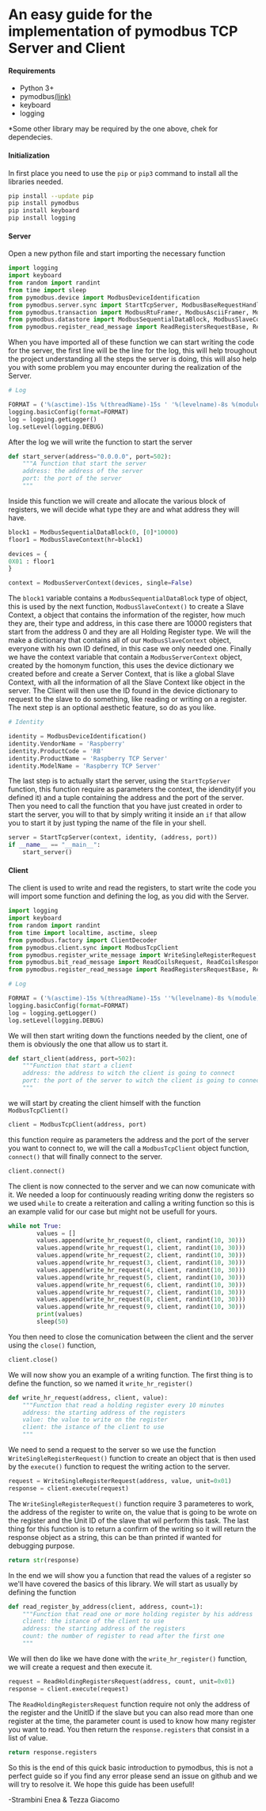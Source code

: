 # An easy guide for the implementation of pymodbus TCP Server and Client

#### Requirements
- Python 3+
- pymodbus[(link)](https://github.com/riptideio/pymodbus "Pymodbus repository on Github")
- keyboard
- logging

*Some other library may be required by the one above, chek for dependecies.

#### Initialization
In first place you need to use the `pip` or `pip3` command to install all the libraries needed.

```bash
pip install --update pip
pip install pymodbus
pip install keyboard
pip install logging
```

#### Server
Open a new python file and start importing the necessary function
```python
import logging
import keyboard
from random import randint
from time import sleep
from pymodbus.device import ModbusDeviceIdentification
from pymodbus.server.sync import StartTcpServer, ModbusBaseRequestHandler
from pymodbus.transaction import ModbusRtuFramer, ModbusAsciiFramer, ModbusBinaryFramer
from pymodbus.datastore import ModbusSequentialDataBlock, ModbusSlaveContext, ModbusServerContextì
from pymodbus.register_read_message import ReadRegistersRequestBase, ReadHoldingRegistersRequest, ReadHoldingRegistersResponse
```
When you have imported all of these function we can start writing the code for the server, the first line will be the line for the log, this will help troughout the project understanding all the steps the server is doing, this will also help you with some problem you may encounter during the realization of the Server.

```python
# Log

FORMAT = ('%(asctime)-15s %(threadName)-15s ' '%(levelname)-8s %(module)-15s:%(lineno)-8s %(message)s')
logging.basicConfig(format=FORMAT)
log = logging.getLogger()
log.setLevel(logging.DEBUG)
```
After the log we will write the function to start the server
```python
def start_server(address="0.0.0.0", port=502):
	"""A function that start the server
	address: the address of the server
	port: the port of the server
	"""
```
Inside this function we will create and allocate the various block of registers, we will decide what type they are and what address they will have.
```python
block1 = ModbusSequentialDataBlock(0, [0]*10000)
floor1 = ModbusSlaveContext(hr=block1)

devices = {
0X01 : floor1		
}

context = ModbusServerContext(devices, single=False)
```
The `block1`  variable contains a `ModbusSequentialDataBlock` type of object, this is used by the next function, `ModbusSlaveContext()` to create a Slave Context, a object that contains the information of the register, how much they are, their type and address, in this case there are 10000 registers that start from the address 0 and they are all Holding Register type. We will the make a dictionary that contains all of our `ModbusSlaveContext` object, everyone with his own ID defined, in this case we only needed one.
Finally we have the context variable that contain a `ModbusServerContext` object, created by the homonym function, this uses the device dictionary we created before and create a Server Context, that is like a global Slave Context, with all the information of all the Slave Context like object in the server.
The Client will then use the ID found in the device dictionary to request to the slave to do something, like reading or writing on a register.
The next step is an optional aesthetic feature, so do as you like.
```python
# Identity

identity = ModbusDeviceIdentification()
identity.VendorName = 'Raspberry'
identity.ProductCode = 'RB'
identity.ProductName = 'Raspberry TCP Server'
identity.ModelName = 'Raspberry TCP Server'
```
The last step is to actually start the server, using the `StartTcpServer` function, this function require as parameters the context, the idendity(if you defined it) and a tuple containing the address and the port of the server.
Then you need to call the function that you have just created in order to start the server, you will to that by simply writing it inside an `if` that allow you to start it by just typing the name of the file in your shell.
```python
server = StartTcpServer(context, identity, (address, port))
if __name__ == "__main__":
    start_server()
```

#### Client
The client is used to write and read the registers, to start write the code you will import some function and defining the log, as you did with the Server. 
```python
import logging
import keyboard
from random import randint
from time import localtime, asctime, sleep
from pymodbus.factory import ClientDecoder
from pymodbus.client.sync import ModbusTcpClient
from pymodbus.register_write_message import WriteSingleRegisterRequest
from pymodbus.bit_read_message import ReadCoilsRequest, ReadCoilsResponse
from pymodbus.register_read_message import ReadRegistersRequestBase, ReadHoldingRegistersRequest, ReadHoldingRegistersResponse
```
```python
# Log

FORMAT = ('%(asctime)-15s %(threadName)-15s ''%(levelname)-8s %(module)-15s:%(lineno)-8s %(message)s')
logging.basicConfig(format=FORMAT)
log = logging.getLogger()
log.setLevel(logging.DEBUG)
```
We will then start writing down the functions needed by the client, one of them is obviously the one that allow us to start it.
```python
def start_client(address, port=502):
	"""Function that start a client
	address: the address to witch the client is going to connect
	port: the port of the server to witch the client is going to connect
	"""
```
we will start by creating the client himself with the function `ModbusTcpClient()`
```python
client = ModbusTcpClient(address, port)
```
this function require as parameters the address and the port of the server you want to connect to, we will the call a `ModbusTcpClient` object function, `connect()` that will finally connect to the server.
```python
client.connect()
```
The client is now connected to the server and we can now comunicate with it.
We needed a loop for continuously reading writing donw the registers so we used `while` to create a reiteration and calling a writing function so this is an example valid for our case but might not be usefull for yours. 
```python
while not True:
		values = []
		values.append(write_hr_request(0, client, randint(10, 30)))
		values.append(write_hr_request(1, client, randint(10, 30)))
		values.append(write_hr_request(2, client, randint(10, 30)))
		values.append(write_hr_request(3, client, randint(10, 30)))
		values.append(write_hr_request(4, client, randint(10, 30)))
		values.append(write_hr_request(5, client, randint(10, 30)))
		values.append(write_hr_request(6, client, randint(10, 30)))
		values.append(write_hr_request(7, client, randint(10, 30)))
		values.append(write_hr_request(8, client, randint(10, 30)))
		values.append(write_hr_request(9, client, randint(10, 30)))
		print(values)
		sleep(50)
```
You then need to close the comunication between the client and the server using the `close()` function,
```python
client.close()
```
We will now show you an example of a writing function.
The first thing is to define the function, so we named it `write_hr_register()` 
```python
def write_hr_request(address, client, value):
	"""Function that read a holding register every 10 minutes
	address: the starting address of the registers
	value: the value to write on the register
	client: the istance of the client to use
	"""
```
We need to send a request to the server so we use the function `WriteSingleRegisterRequest()` function to create an object that is then used by the `execute()` function to request the writing action to the server.
```python
request = WriteSingleRegisterRequest(address, value, unit=0x01)
response = client.execute(request)
```
The `WriteSingleRegisterRequest()` function require 3 parameteres to work, the address of the register to write on, the value that is going to be wrote on the register and the Unit ID of the slave that wil perform this task.
The last thing for this function is to return a confirm of the writing so it will return the response object as a string, this can be than printed if wanted for debugging purpose.
```python
return str(response)
```
In the end we will show you a function that read the values of a register so we'll have covered the basics of this library.
We will start as usually by defining the function
```python
def read_register_by_address(client, address, count=1):
	"""Function that read one or more holding register by his address
	client: the istance of the client to use
	address: the starting address of the registers
	count: the number of register to read after the first one
	"""
```
We will then do like we have done with the `write_hr_register()` function, we will create a request and then execute it.
```python
request = ReadHoldingRegistersRequest(address, count, unit=0x01)
response = client.execute(request)
```
The `ReadHoldingRegistersRequest` function require not only the address of the register and the UnitID if the slave but you can also read more than one register at the time, the parameter count is used to know how many register you want to read. You then return the `response.registers` that consist in a list of value.
```python
return response.registers
```
So this is the end of this quick basic introduction to pymodbus, this is not a perfect guide so if you find any error please send an issue on github and we will try to resolve it. We hope this guide has been usefull!

-Strambini Enea & Tezza Giacomo
